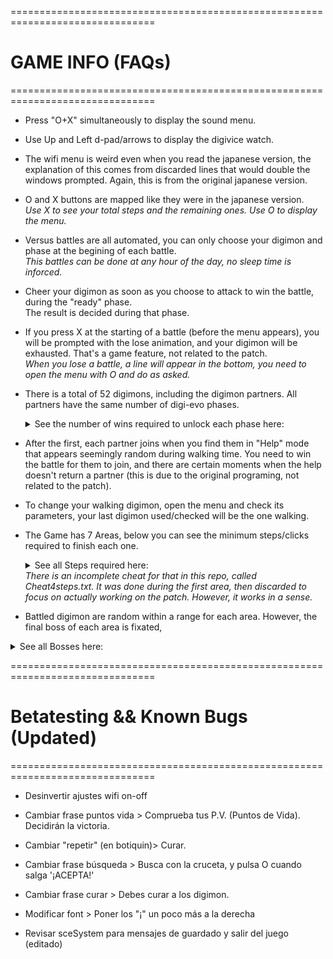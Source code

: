 ===============================================================================
#                                   GAME INFO (FAQs)
===============================================================================

- Press "O+X" simultaneously to display the sound menu.

- Use Up and Left d-pad/arrows to display the digivice watch.

- The wifi menu is weird even when you read the japanese version, the explanation of this comes from 
discarded lines that would double the windows prompted. Again, this is from the original japanese version. 

- O and X buttons are mapped like they were in the japanese version.  
*Use X to see your total steps and the remaining ones. Use O to display the menu.*

- Versus battles are all automated, you can only choose your digimon and phase at the begining of each battle.  
*This battles can be done at any hour of the day, no sleep time is inforced.*

- Cheer your digimon as soon as you choose to attack to win the battle, during the "ready" phase.  
The result is decided during that phase.

- If you press X at the starting of a battle (before the menu appears), you will be prompted with the lose 
animation, and your digimon will be exhausted. That's a game feature, not related to the patch.  
*When you lose a battle, a line will appear in the bottom, you need to open the menu with O and do as asked.*

- There is a total of 52 digimons, including the digimon partners. All partners have the same number of 
digi-evo phases.<details><summary>See the number of wins required to unlock each phase here:</summary>
10 > 15 > 20 </details> 

- After the first, each partner joins when you find them in "Help" mode that appears seemingly random during 
walking time. You need to win the battle for them to join, and there are certain moments when the help doesn't 
return a partner (this is due to the original programing, not related to the patch).

- To change your walking digimon, open the menu and check its parameters, your last digimon used/checked will be 
the one walking.

- The Game has 7 Areas, below you can see the minimum steps/clicks required to finish each one.<details><summary>
See all Steps required here:</summary>10 000 > 12 000 > 14 000 > 16 000 > 18 000</details> 
*There is an incomplete cheat for that in this repo, called Cheat4steps.txt. It was done during the first area, then 
 discarded to focus on actually working on the patch. However, it works in a sense.* 

- Battled digimon are random within a range for each area. However, the final boss of each area is fixated, 
<details><summary>See all Bosses here:</summary>Kuwagamon >  > Etemon > Metaltyranomon</details> 


===============================================================================
#                    Betatesting && Known Bugs (Updated)
===============================================================================

- Desinvertir ajustes wifi on-off

- Cambiar frase puntos vida > Comprueba tus P.V.  (Puntos de Vida). Decidirán la victoria.

- Cambiar "repetir" (en botiquin)> Curar.

- Cambiar frase búsqueda > Busca con la cruceta, y pulsa O cuando salga '¡ACEPTA!'

- Cambiar frase curar > Debes curar a los digimon.


- Modificar font > Poner los "¡" un poco más a la derecha

- Revisar sceSystem para mensajes de guardado y salir del juego (editado)
